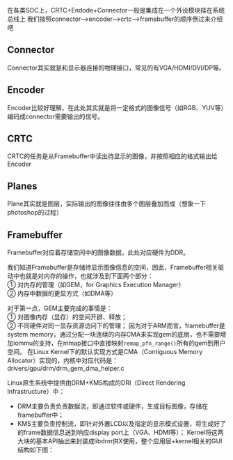 在各类SOC上，CRTC+Endode+Connector一般是集成在一个外设模块挂在系统总线上
我们按照connector-->encoder-->crtc-->framebuffer的顺序倒过来介绍吧
## **Connector**
Connector其实就是和显示器连接的物理接口，常见的有VGA/HDMI/DVI/DP等。
## **Encoder**
Encoder比较好理解，在此处其实就是将一定格式的图像信号（如RGB、YUV等）编码成connector需要输出的信号。
## **CRTC**
CRTC的任务是从Framebuffer中读出待显示的图像，并按照相应的格式输出给Encoder

## **Planes**
Plane其实就是图层，实际输出的图像往往由多个图层叠加而成（想象一下photoshop的过程）

## **Framebuffer**
Framebuffer对应着存储空间中的图像数据，此处对应硬件为DDR。

我们知道Framebuffer是存储待显示图像信息的空间，因此，Framebuffer相关驱动中也就是对内存的操作，也就涉及到下面两个部分：  
① 对内存的管理（如GEM，for Graphics Execution Manager）  
② 内存中数据的更显方式（如DMA等）

对于第一点，GEM主要完成的事情是：  
① 对图像内存（显存）的空间开辟、释放；  
② 不同硬件对同一显存资源访问下的管理；
因为对于ARM而言，framebuffer是system memory，通过分配一块连续的内存CMA来实现gem的底层，也不需要增加iommu的支持，在mmap接口中直接映射`remap_pfn_range()`所有的gem到用户空间。
在Linux Kernel下的默认实现方式是CMA（Contiguous Memory Allocator）实现的，内核中对应代码是：drivers/gpu/drm/drm_gem_dma_helper.c

Linux原生系统中提供由DRM+KMS构成的DRI（Direct Rendering Infrastructure）中：
- DRM主要负责负责数据流，即通过软件或硬件，生成目标图像，存储在framebuffer中；
- KMS主要负责控制流，即针对外置LCD以及指定的显示模式设置，将生成好了的frame数据信息送到响应display port上（VGA、HDMI等）；
Kernel将这两大块的基本API抽出来封装成libdrm供X使用，整个应用层+kernel相关的GUI结构如下图：